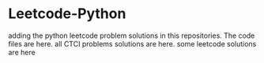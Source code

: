 # Leetcode-Python
adding the python leetcode problem solutions in this repositories. 
The code files are here.
all CTCI problems solutions are here.
some leetcode solutions are here































































































































































































































































































































































































































































































































































































































































































































































































































































































































































































